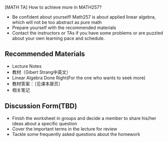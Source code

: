 [MATH TA]
How to achieve more in MATH257?
- Be confident about yourself!
  Math257 is about applied linear algebra, which will not be too abstract as pure math
- Prepare yourself with the recommended materials
- Contact the instructors or TAs if you have some problems or are puzzled about your own learning pace and schedule.
## Recommended Materials
- Lecture Notes
- 教材（Gibert Strang中英文）
- Linear Algebra Done Right(For the one who wants to seek more)
- 教材答案：（见课本扉页）
- 相关笔记


## Discussion Form(TBD)
- Finish the worksheet in groups and decide a member to share his/her ideas about a specific question
- Cover the important terms in the lecture for review
- Tackle some frequently asked questions about the homework

